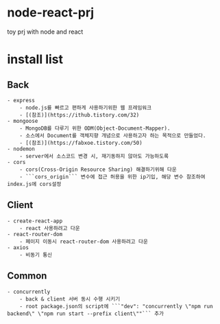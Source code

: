 # node-react-prj
toy prj with node and react

# install list
  ## Back
    - express
        - node.js를 빠르고 편하게 사용하기위한 웹 프레임워크
        - [(참조)](https://ithub.tistory.com/32)
    - mongoose
        - MongoDB를 다루기 위한 ODM(Object-Document-Mapper). 
        - 소스에서 Document를 객체지향 개념으로 사용하고자 하는 목적으로 만들었다. 
        - [(참조)](https://fabxoe.tistory.com/50)
    - nodemon
        - server에서 소스코드 변경 시, 재기동하지 않아도 가능하도록
    - cors
        - cors(Cross-Origin Resource Sharing) 해결하기위해 다운
        - ```cors_origin``` 변수에 접근 허용을 위한 ip기입, 해당 변수 참조하여 index.js에 cors설정
  
  ## Client
    - create-react-app
        - react 사용하려고 다운
    - react-router-dom
        - 페이지 이동시 react-router-dom 사용하려고 다운
    - axios
        - 비동기 통신
  
  ## Common
    - concurrently
        - back & client 서버 동시 수행 시키기
        - root package.json의 script에 ```"dev": "concurrently \"npm run backend\" \"npm run start --prefix client\""``` 추가
